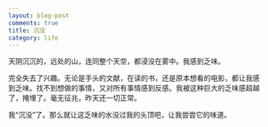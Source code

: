 ```yaml
---
layout: blog-post
comments: true
title: 沉没
category: life
---
```


天阴沉沉的，远处的山，连同整个天空，都浸没在雾中。我感到乏味。

完全失去了兴趣。无论是手头的文献，在读的书，还是原本想看的电影，都让我感到乏味。找不到想做的事情，又对所有事情感到反感。我被这种巨大的乏味感超越了，掩埋了。毫无征兆，昨天还一切正常。

我“沉没”了。那么就让这乏味的水没过我的头顶吧，让我尝尝它的味道。